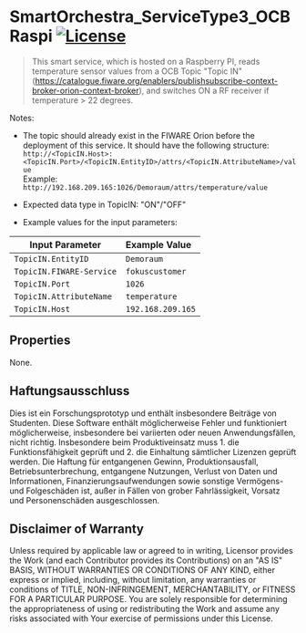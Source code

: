 # SmartOrchestra_ServiceType3_OCBRaspi [![License](https://img.shields.io/badge/License-Apache%202.0-blue.svg)](https://opensource.org/licenses/Apache-2.0)

> This smart service, which is hosted on a Raspberry PI, reads temperature sensor values from a OCB Topic "Topic IN"(https://catalogue.fiware.org/enablers/publishsubscribe-context-broker-orion-context-broker),  and switches ON a RF receiver if temperature > 22 degrees.

Notes:
- The topic should already exist in the FIWARE Orion before the deployment of this service. It should have the following structure:
`http://<TopicIN.Host>:<TopicIN.Port>/<TopicIN.EntityID>/attrs/<TopicIN.AttributeName>/value`  
Example: `http://192.168.209.165:1026/Demoraum/attrs/temperature/value`

- Expected data type in TopicIN: "ON"/"OFF"

- Example values for the input parameters:

| Input Parameter | Example Value |
| --------------- |:--------------|
|`TopicIN.EntityID`| `Demoraum`|
|`TopicIN.FIWARE-Service`| `fokuscustomer`|
|`TopicIN.Port`| `1026`|
|`TopicIN.AttributeName`| `temperature`|
|`TopicIN.Host`| `192.168.209.165`|

## Properties

None.

## Haftungsausschluss

Dies ist ein Forschungsprototyp und enthält insbesondere Beiträge von Studenten.
Diese Software enthält möglicherweise Fehler und funktioniert möglicherweise, insbesondere bei variierten oder neuen Anwendungsfällen, nicht richtig.
Insbesondere beim Produktiveinsatz muss 1. die Funktionsfähigkeit geprüft und 2. die Einhaltung sämtlicher Lizenzen geprüft werden.
Die Haftung für entgangenen Gewinn, Produktionsausfall, Betriebsunterbrechung, entgangene Nutzungen, Verlust von Daten und Informationen, Finanzierungsaufwendungen sowie sonstige Vermögens- und Folgeschäden ist, außer in Fällen von grober Fahrlässigkeit, Vorsatz und Personenschäden ausgeschlossen.

## Disclaimer of Warranty

Unless required by applicable law or agreed to in writing, Licensor provides the Work (and each Contributor
provides its Contributions) on an "AS IS" BASIS, WITHOUT WARRANTIES OR CONDITIONS OF ANY KIND, either express
or implied, including, without limitation, any warranties or conditions of TITLE, NON-INFRINGEMENT,
MERCHANTABILITY, or FITNESS FOR A PARTICULAR PURPOSE. You are solely responsible for determining the
appropriateness of using or redistributing the Work and assume any risks associated with Your exercise of
permissions under this License.
